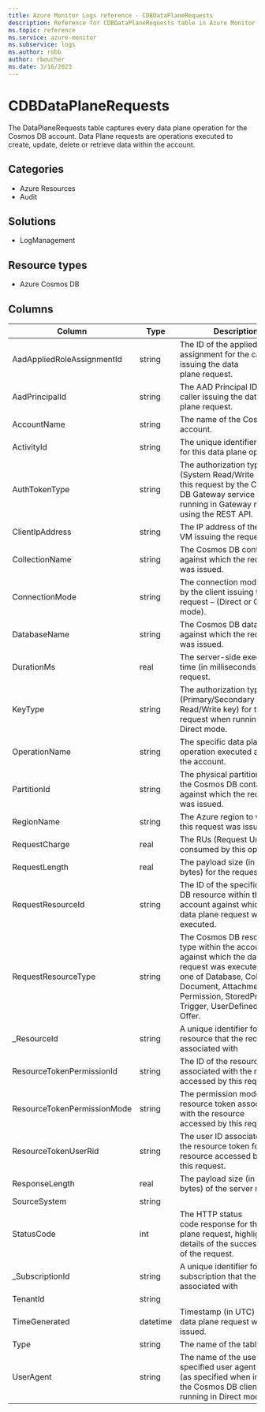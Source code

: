 ```yaml
---
title: Azure Monitor Logs reference - CDBDataPlaneRequests
description: Reference for CDBDataPlaneRequests table in Azure Monitor Logs.
ms.topic: reference
ms.service: azure-monitor
ms.subservice: logs
ms.author: robb
author: rboucher
ms.date: 3/16/2023
---
```


# CDBDataPlaneRequests

 The DataPlaneRequests table captures every data plane operation for the Cosmos DB account. Data Plane requests are operations executed to create, update, delete or retrieve data within the account.

## Categories

- Azure Resources
- Audit
## Solutions

- LogManagement
## Resource types

- Azure Cosmos DB




## Columns

| Column | Type | Description |
| --- | --- | --- |
| AadAppliedRoleAssignmentId | string | The ID of the applied role assignment for the caller issuing the data plane request. |
| AadPrincipalId | string | The AAD Principal ID of the caller issuing the data plane request. |
| AccountName | string | The name of the Cosmos DB account. |
| ActivityId | string | The unique identifier (GUID) for this data plane operation |
| AuthTokenType | string | The authorization type (System Read/Write key) for this request by the Cosmos DB Gateway service when running in Gateway mode or using the REST API. |
| ClientIpAddress | string | The IP address of the client VM issuing the request. |
| CollectionName | string | The Cosmos DB container against which the request was issued. |
| ConnectionMode | string | The connection mode used by the client issuing the request – (Direct or Gateway mode). |
| DatabaseName | string | The Cosmos DB database against which the request was issued. |
| DurationMs | real | The server-side execution time (in milliseconds) for this request. |
| KeyType | string | The authorization type (Primary/Secondary Read/Write key) for this request when running in Direct mode. |
| OperationName | string | The specific data plane operation executed against the account. |
| PartitionId | string | The physical partition ID for the Cosmos DB container against which the request was issued. |
| RegionName | string | The Azure region to which this request was issued. |
| RequestCharge | real | The RUs (Request Units) consumed by this operation. |
| RequestLength | real | The payload size (in bytes) for the request. |
| RequestResourceId | string | The ID of the specific Cosmos DB resource within the account against which the data plane request was executed. |
| RequestResourceType | string | The Cosmos DB resource type within the account against which the data plane request was executed, can be one of Database, Collection, Document, Attachment, User, Permission, StoredProcedure, Trigger, UserDefinedFunction, Offer. |
| _ResourceId | string | A unique identifier for the resource that the record is associated with |
| ResourceTokenPermissionId | string | The ID of the resource token associated with the resource accessed by this request. |
| ResourceTokenPermissionMode | string | The permission mode of the resource token associated with the resource accessed by this request. |
| ResourceTokenUserRid | string | The user ID associated with the resource token for the resource accessed by this request. |
| ResponseLength | real | The payload size (in bytes) of the server response. |
| SourceSystem | string |  |
| StatusCode | int | The HTTP status code response for the data plane request, highlighting details of the success/failure of the request. |
| _SubscriptionId | string | A unique identifier for the subscription that the record is associated with |
| TenantId | string |  |
| TimeGenerated | datetime | Timestamp (in UTC) when the data plane request was issued. |
| Type | string | The name of the table |
| UserAgent | string | The name of the user specified user agent suffix (as specified when initializing the Cosmos DB client) when running in Direct mode. |
